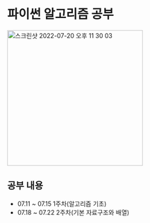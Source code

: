 # 파이썬 알고리즘 공부

<img width="312" alt="스크린샷 2022-07-20 오후 11 30 03" src="https://user-images.githubusercontent.com/103649749/180008366-25f21775-461d-4fde-942b-32d2607e93e0.png">

## 공부 내용
* 07.11 ~ 07.15 1주차(알고리즘 기초) 
* 07.18 ~ 07.22 2주차(기본 자료구조와 배열)
